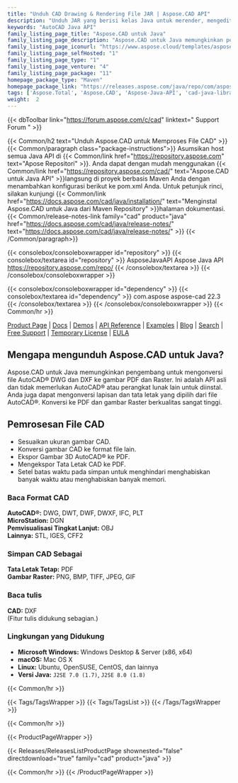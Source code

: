 ```yaml
---
title: "Unduh CAD Drawing & Rendering File JAR | Aspose.CAD API"
description: "Unduh JAR yang berisi kelas Java untuk merender, mengedit, melaporkan & mengonversi gambar AutoCAD®. Mendukung padatan 3D, kerucut, bola, torus, silinder, kotak, & baji, dll."
keywords: "AutoCAD Java API"
family_listing_page_title: "Aspose.CAD untuk Java"
family_listing_page_description: "Aspose.CAD untuk Java memungkinkan pengembang untuk mengonversi AutoCAD DWG dan DXF dan DGN, DWF, DWFX, IFC, IGS, IGES, STL, DWT, CF2, CFF2, file OBJ ke PDF, SVG, WMF dan gambar Raster. Ini adalah API asli dan tidak memerlukan AutoCAD atau perangkat lunak lain untuk diinstal."
family_listing_page_iconurl: "https://www.aspose.cloud/templates/aspose/App_Themes/V3/images/cad/272x272/aspose_cad-for-java-min.png"
family_listing_page_selfHosted: "1"
family_listing_page_type: "1"
family_listing_page_venture: "4"
family_listing_page_package: "11"
homepage_package_type: "Maven"
homepage_package_link: "https://releases.aspose.com/java/repo/com/aspose/aspose-cad/"
tags: ['Aspose.Total', 'Aspose.CAD', 'Aspose-Java-API', 'cad-java-library', 'cad-java-class', 'DWG', 'DXF', 'DGN', 'IFC', 'IGES', 'STL', 'DWT', 'PLT', 'DWF', 'DWFx', 'CFF2', 'OBJ', 'PDF', 'TIFF', 'JPEG', 'PNG', 'GIF', 'BMP', 'Maven', 'Windows', 'Linux', 'Mac', 'J2SE', 'drawing', 'cad-drawing', 'raster-image', 'export-3D', 'autocad', 'cad-layout', 'mesh-model', 'ATTRIB', 'MTEXT', '3D-solids', 'conic', 'sphere', 'torus', 'cylinder', 'box', 'wedge', 'wired-models', '3D-faces', 'Unix']
weight:  2
---
```


{{< dbToolbar link="https://forum.aspose.com/c/cad" linktext=" Support Forum " >}}

{{< Common/h2 text="Unduh Aspose.CAD untuk Memproses File CAD"  >}}
{{< Common/paragraph class="package-instructions">}}
Asumsikan host semua Java API di
{{< Common/link href="https://repository.aspose.com" text="Apose Repositori"  >}}. Anda dapat dengan mudah menggunakan
{{< Common/link href="https://repository.aspose.com/cad/" text="Aspose.CAD untuk Java API"  >}}langsung di proyek berbasis Maven Anda dengan menambahkan konfigurasi berikut ke pom.xml Anda. Untuk petunjuk rinci, silakan kunjungi
{{< Common/link href="https://docs.aspose.com/cad/java/installation/" text="Menginstal Aspose.CAD untuk Java dari Maven Repository"  >}}halaman dokumentasi.
{{< Common/release-notes-link family="cad" product="java" href="https://docs.aspose.com/cad/java/release-notes/" text="https://docs.aspose.com/cad/java/release-notes/"  >}}
{{< /Common/paragraph>}}

{{< consolebox/consoleboxwrapper id="repository" >}}
   {{< consolebox/textarea id="repository" >}}
      <repository>
      <id>AsposeJavaAPI</id>
      <name>Aspose Java API</name>
      <url>https://repository.aspose.com/repo/</url>
      </repository>
   {{< /consolebox/textarea >}}
{{< /consolebox/consoleboxwrapper >}}

{{< consolebox/consoleboxwrapper id="dependency" >}}
   {{< consolebox/textarea id="dependency" >}}
      <dependency>
      <groupId>com.aspose</groupId>
      <artifactId>aspose-cad</artifactId>
      <version>22.3</version>
      </dependency>
   {{< /consolebox/textarea >}}
{{< /consolebox/consoleboxwrapper >}}
{{< Common/hr >}}

[Product Page](https://products.aspose.com/cad/java) | [Docs](https://docs.aspose.com/cad/java/) | [Demos](https://products.aspose.app/cad/family) | [API Reference](https://apireference.aspose.com/cad/java) | [Examples](https://github.com/aspose-cad/Aspose.CAD-for-Java) | [Blog](https://blog.aspose.com/category/cad/) | [Search](https://search.aspose.com/) | [Free Support](https://forum.aspose.com/c/cad) | [Temporary License](https://purchase.aspose.com/temporary-license) | [EULA](https://about.aspose.com/legal/eula/)

## Mengapa mengunduh Aspose.CAD untuk Java?

Aspose.CAD untuk Java memungkinkan pengembang untuk mengonversi file AutoCAD® DWG dan DXF ke gambar PDF dan Raster. Ini adalah API asli dan tidak memerlukan AutoCAD® atau perangkat lunak lain untuk diinstal. Anda juga dapat mengonversi lapisan dan tata letak yang dipilih dari file AutoCAD®. Konversi ke PDF dan gambar Raster berkualitas sangat tinggi.

## Pemrosesan File CAD

- Sesuaikan ukuran gambar CAD.
- Konversi gambar CAD ke format file lain.
- Ekspor Gambar 3D AutoCAD® ke PDF.
- Mengekspor Tata Letak CAD ke PDF.
- Setel batas waktu pada simpan untuk menghindari menghabiskan banyak waktu atau menghabiskan banyak memori.

### Baca Format CAD

**AutoCAD®:** DWG, DWT, DWF, DWXF, IFC, PLT\
**MicroStation:** DGN\
**Pemvisualisasi Tingkat Lanjut:** OBJ\
**Lainnya:** STL, IGES, CFF2

### Simpan CAD Sebagai

**Tata Letak Tetap:** PDF\
**Gambar Raster:** PNG, BMP, TIFF, JPEG, GIF

### Baca tulis

**CAD:** DXF\
(Fitur tulis didukung sebagian.)

### Lingkungan yang Didukung

- **Microsoft Windows:** Windows Desktop & Server (x86, x64)
- **macOS:** Mac OS X
- **Linux:** Ubuntu, OpenSUSE, CentOS, dan lainnya
- **Versi Java:** `J2SE 7.0 (1.7)`, `J2SE 8.0 (1.8)`

{{< Common/hr >}}

{{< Tags/TagsWrapper >}}
{{< Tags/TagsList >}}
{{< /Tags/TagsWrapper >}}

{{< Common/hr >}}

{{< ProductPageWrapper >}}
<!-- ReleasesListProductPage-->
{{< Releases/ReleasesListProductPage shownested="false"  directdownload="true" family="cad" product="java" >}}
<!-- /ReleasesListProductPage-->
{{< Common/hr >}}
{{< /ProductPageWrapper >}}

